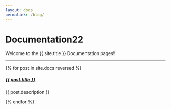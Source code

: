 ```yaml
---
layout: docs
permalink: /blog/
---
```


# Documentation22

Welcome to the {{ site.title }} Documentation pages! 


<div class="section-index">
    <hr class="panel-line">
    {% for post in site.docs reversed  %}        
    <div class="entry">
    <h5><a href="{{ post.url | prepend: site.baseurl }}">{{ post.title }}</a></h5>
    <p>{{ post.description }}</p>
    </div>{% endfor %}
</div>
